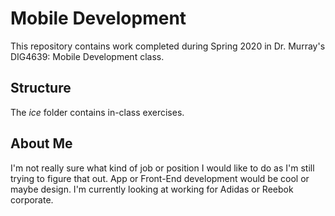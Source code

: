 # Mobile Development
This repository contains work completed during Spring 2020 in Dr. Murray's DIG4639: Mobile Development class.

## Structure
The *ice* folder contains in-class exercises. 

## About Me
I'm not really sure what kind of job or position I would like to do as I'm still trying to figure that out. App or Front-End development would be cool or maybe design. I'm currently looking at working for Adidas or Reebok corporate.